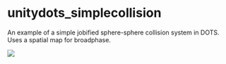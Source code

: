 # unitydots_simplecollision
An example of a simple jobified sphere-sphere collision system in DOTS. Uses a spatial map for broadphase.

![](https://i.imgur.com/hPC6hoF.gif)
